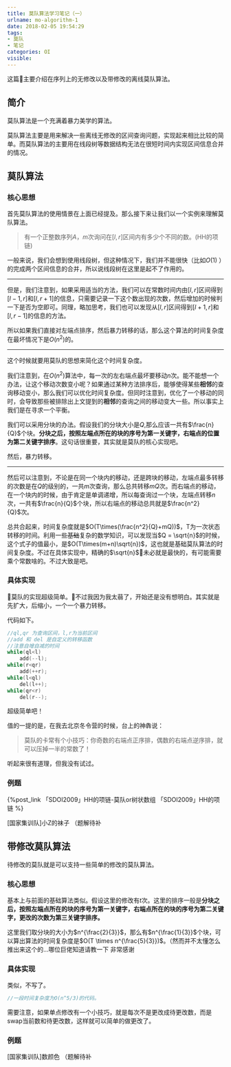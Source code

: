 ```yaml
---
title: 莫队算法学习笔记（一）
urlname: mo-algorithm-1
date: 2018-02-05 19:54:29
tags:
- 莫队
- 笔记
categories: OI
visible:
---
```


这篇主要介绍在序列上的无修改以及带修改的离线莫队算法。

<!-- more -->
## 简介

莫队算法是一个充满着暴力美学的算法。

莫队算法主要是用来解决一些离线无修改的区间查询问题，实现起来相比比较的简单。而莫队算法的主要用在线段树等数据结构无法在很短时间内实现区间信息合并的情况。

## 莫队算法

### 核心思想

首先莫队算法的使用情景在上面已经提及。那么接下来让我们以一个实例来理解莫队算法。

> 有一个正整数序列$A$，$m$次询问在$[l,r]$区间内有多少个不同的数。(HH的项链)

一般来说，我们会想到使用线段树，但这种情况下，我们并不能很快（比如$O(1)$ ）的完成两个区间信息的合并，所以说线段树在这里是起不了作用的。

- - -

但是，我们注意到，如果采用适当的方法，我们可以在常数时间内由$[l,r]$区间得到$[l-1,r]$和$[l,r+1]$的信息，只需要记录一下这个数出现的次数，然后增加的时候判一下是否为空即可。同理，略加思考，我们也可以发现从$[l,r]$区间得到$[l+1,r]$和$[l,r-1]$的信息的方法。

所以如果我们直接对左端点排序，然后暴力转移的话，那么这个算法的时间复杂度在最坏情况下是$O(n^2)$的。

- - -

这个时候就要用莫队的思想来简化这个时间复杂度。

我们注意到，在$O(n^2)$算法中，每一次的左右端点最坏要移动$n$次。能不能想一个办法，让这个移动次数变小呢？如果通过某种方法排序后，能够使得某些**相邻**的查询移动变小，那么我们可以优化时间复杂度。但同时注意到，优化了一个移动的同时，会导致那些被排除出上文提到的**相邻**的查询之间的移动变大一些。所以事实上我们是在寻求一个平衡。

我们可以采用分块的办法。假设我们的分块大小是$Q$,那么应该一共有$\frac{n}{Q}$个块。**分块之后，按照左端点所在的块的序号为第一关键字，右端点的位置为第二关键字排序**。这句话很重要，其实就是莫队的核心实现吧。

然后，暴力转移。

- - - 

然后可以注意到，不论是在同一个块内的移动，还是跨块的移动，左端点最多转移的次数是在$Q$的级别的，一共$m$次查询，那么总共转移$mQ$次。而右端点的移动，在一个块内的时候，由于肯定是单调递增，所以每查询过一个块，左端点转移$n$次，一共有$\frac{n}{Q}$个块，所以右端点的移动总共就是$\frac{n^2}{Q}$次。

总共合起来，时间复杂度就是$O(T\times(\frac{n^2}{Q}+mQ))$，T为一次状态转移的时间。利用一些~~基础~~复杂的数学知识，可以发现当$Q = \sqrt{n}$的时候，这个式子的值最小，是$O(T\times(m+n)\sqrt{n})$，这也就是基础莫队算法的时间复杂度。不过在具体实现中，精确的$\sqrt{n}$未必就是最快的，有可能需要乘个常数啥的。不过大致是吧。

### 具体实现

莫队的实现超级简单。不过我因为我太蒻了，开始还是没有想明白。其实就是先扩大，后缩小，一个一个暴力转移。

代码如下。

```cpp
//ql,qr 为查询区间，l,r为当前区间
//add 和 del 是自定义的转移函数
//注意自增自减的时间
while(ql<l)
    add(--l);
while(r<qr)
    add(++r);
while(l<ql)
    del(l++);
while(qr<r)
    del(r--);
```

超级简单吧！

值的一提的是，在我去北京冬令营的时候，台上的神犇说：

> 莫队的卡常有个小技巧：你奇数的右端点正序排，偶数的右端点逆序排，就可以压掉一半的常数了！

听起来很有道理，但我没有试过。

### 例题

{%post_link 「SDOI2009」HH的项链-莫队or树状数组 「SDOI2009」HH的项链  %}

[国家集训队]小Z的袜子 （题解待补

## 带修改莫队算法

待修改的莫队就是可以支持一些简单的修改的莫队算法。

### 核心思想

基本上与前面的基础算法类似。假设这里的修改有$t$次。这里的排序一般是**分块之后，按照左端点所在的块的序号为第一关键字，右端点所在的块的序号为第二关键字，更改的次数为第三关键字排序。**

这里我们取分块的大小为$n^{\frac{2}{3}}$，那么有$n^{\frac{1}{3}}$个块，可以算出算法的时间复杂度是$O(T \times n^{\frac{5}{3}})$。（然而并不太懂怎么推出来这个的...哪位巨佬知道请教一下 非常感谢

### 具体实现

类似，不写了。

```cpp
//一段时间复杂度为O(n^5/3)的代码。
```

需要注意，如果单点修改有一个小技巧，就是每次不是更改成待更改数，而是swap当前数和待更改数，这样就可以简单的做更改了。

### 例题

[国家集训队]数颜色 （题解待补
